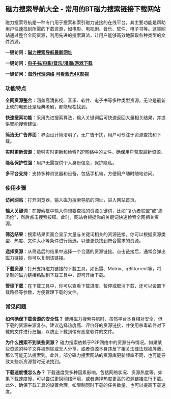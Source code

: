 <h2>磁力搜索导航大全 - 常用的BT磁力搜索链接下载网站</h2>
<p>磁力搜索导航是一种专门用于搜索和索引磁力链接的在线平台，其主要功能是帮助用户快速找到所需的下载资源，如电影、电视剧、音乐、软件、电子书等。这类网站通过整合全网资源，利用先进的搜索算法，让用户能够高效地获取各种类型的文件资源。</p>
<p><strong>一键访问：</strong><a href="https://cilisousuodaohang.litxdh.com"><strong>磁力搜索导航最新网址</strong></a></p>
<p><strong>一键访问：</strong><a href="https://wangpanziyuan.pages.dev/"><strong>电子书/电影/音乐/漫画/游戏下载</strong></a></p>
<p><strong>一键访问：</strong><a href="http://ip.harmonylink.net/share/e82025"><strong>海外代理网络·可看蓝光4K影视</strong></a></p>
<h3><strong>功能特点</strong></h3>
<p><strong>全网资源整合</strong>：涵盖高清影视、音乐、软件、电子书等多种类型资源，无论是最新上映的电影还是经典老剧，都能轻松找到。</p>
<p><strong>快速搜索功能</strong>：采用先进搜索算法，输入关键词后可快速返回大量相关结果，并提供智能搜索建议。</p>
<p><strong>简洁无广告界面</strong>：界面设计简洁明了，无广告干扰，用户可专注于资源查找和下载。</p>
<p><strong>实时更新资源</strong>：能够实时更新和检索P2P网络中的文件，确保用户获取最新资源。</p>
<p><strong>隐私保护性强</strong>：用户无需提供个人身份信息，保护隐私。</p>
<p><strong>多平台支持</strong>：支持多种浏览器和设备，包括手机端，方便用户随时随地访问。</p>
<h3><strong>使用步骤</strong></h3>
<p><strong>访问网站</strong>：打开浏览器，输入磁力搜索导航的网址，进入网站首页。</p>
<p><strong>输入关键词</strong>：在搜索框中输入你想要查找的资源关键词，比如“复仇者联盟”或“周杰伦”，然后点击搜索按钮。此时，网站会根据你的关键词快速检索全网相关资源。</p>
<p><strong>筛选结果</strong>：搜索结果页面会显示大量与关键词相关的资源链接。你可以根据资源类型、热度、文件大小等条件进行筛选，以便更快找到符合需求的资源。</p>
<p><strong>选择资源</strong>：从筛选后的结果中选择一个合适的资源链接。点击链接后，通常会弹出磁力链接，你可以复制该链接。</p>
<p><strong>下载资源</strong>：打开支持磁力链接的下载工具，如迅雷、Motrix、qBittorrent等，将复制的磁力链接粘贴到下载工具中，即可开始下载。</p>
<p><strong>管理下载</strong>：在下载工具中，你可以查看下载进度、暂停或取消下载，还可以设置下载路径等参数，方便管理下载的文件。</p>
<h3><strong>常见问题</strong></h3>
<p><strong>如何确保下载资源的安全性？</strong> 使用磁力搜索导航时，虽然平台本身相对安全，但下载的资源来源复杂。建议选择热度高、评价好的资源链接，并使用杀毒软件对下载的文件进行扫描，以防止下载到带有恶意软件的文件。</p>
<p><strong>为什么搜索不到某些资源？</strong> 磁力搜索依赖于P2P网络中的资源分布情况。如果某些资源的种子文件被删除或无人分享，或者资源本身违反了相关法律法规被屏蔽，那么可能无法搜索到。此外，部分磁力搜索网站的资源库更新频率不同，也可能导致某些新资源暂时无法找到。</p>
<p><strong>下载速度慢怎么办？</strong> 下载速度受多种因素影响，包括网络状况、资源热度等。如果下载速度慢，可以尝试更换网络环境，或者选择热度更高的资源链接进行下载。此外，确保下载工具的设置合理，如限制同时下载的任务数量，也可以提高下载速度。</p>
